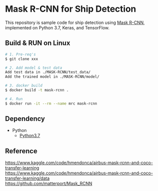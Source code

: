 # Mask R-CNN for Ship Detection
This repository is sample code for ship detection using [Mask R-CNN](https://arxiv.org/abs/1703.06870), implemented on Python 3.7, Keras, and TensorFlow.


## Build & RUN on Linux
```bash
# 1. Pre-req's
$ git clone xxx

# 2. Add model & test data
Add test data in ./MASK-RCNN/test_data/
Add the trained model in ./MASK-RCNN/model/

# 3. docker build
$ docker build -t mask-rcnn .

# 4. Run
$ docker run -it --rm --name mrc mask-rcnn
```


## Dependency
- Python
  -  [Python3.7](https://www.python.org/)

## Reference 
https://www.kaggle.com/code/hmendonca/airbus-mask-rcnn-and-coco-transfer-learning  
https://www.kaggle.com/code/hmendonca/airbus-mask-rcnn-and-coco-transfer-learning/data  
https://github.com/matterport/Mask_RCNN

